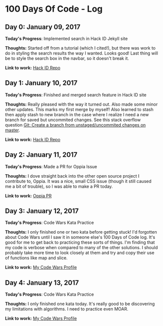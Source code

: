 # 100 Days Of Code - Log

## Day 0: January 09, 2017

**Today's Progress**: Implemented search in Hack ID Jekyll site

**Thoughts:** Started off from a tutorial (which I cited!), but there was work to do in styling the search results the way I wanted. Looks good! Last thing will be to style the search box in the navbar, so it doesn't break it.

**Link to work:** [Hack ID Repo](https://github.com/hackid/hackid.github.io/tree/search-box)

## Day 1: January 10, 2017
**Today's Progress**: Finished and merged search feature in Hack ID site

**Thoughts:** Really pleased with the way it turned out. Also made some minor other updates. This marks my first merge by myself! Also learned to stash then apply stash to new branch in the case where I realize I need a new branch for saved but uncommited changes. See this stack overflow question [Git: Create a branch from unstaged/uncommited changes on master](http://stackoverflow.com/questions/2569459/git-create-a-branch-from-unstaged-uncommited-changes-on-master).

**Link to work:** [Hack ID Repo](https://github.com/hackid/hackid.github.io/tree/search-box)

## Day 2: January 11, 2017
**Today's Progress**: Made a PR for Oppia Issue

**Thoughts:** I dove straight back into the other open source project I contribute to, Oppia. It was a nice, small CSS issue (though it still caused me a bit of trouble), so I was able to make a PR today.

**Link to work:** [Oppia PR](https://github.com/oppia/oppia/pull/2917)

## Day 3: January 12, 2017
**Today's Progress**: Code Wars Kata Practice

**Thoughts:** I only finished one or two kata before getting stuck! I'd forgotten about Code Wars until I saw it in someone else's 100 Days of Code log. It's good for me to get back to practicing these sorts of things. I'm finding that my code is verbose when compared to many of the other solutions. I should probably take more time to look closely at them and try and copy their use of functions like map and slice.

**Link to work:** [My Code Wars Profile](https://www.codewars.com/users/anthkris)

## Day 4: January 13, 2017
**Today's Progress**: Code Wars Kata Practice

**Thoughts:** I only finished one kata today. It's really good to be discovering my limitations with algorithms. I need to practice even MOAR.

**Link to work:** [My Code Wars Profile](https://www.codewars.com/users/anthkris)
